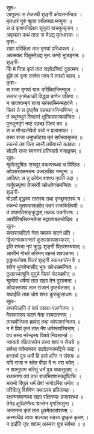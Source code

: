 सूतः-   
एवमुक्तः स तेजस्वी शृङ्गी कोपसमन्वितः ।  
मृतधारं गुरुं श्रुत्वा पर्यतप्यत मन्युना ॥  
स तं कृशमभिप्रेक्ष्य सूनृतां वाचमुत्सृजन् ।  
अपृच्छत कथं तातः स मेऽद्य मृतधारकः ॥  
कृशः-   
राज्ञा परिक्षिता तात मृगयां परिधावता ।  
अवसक्तः पितुस्तेऽद्य मृतः कण्ठे भुजङ्गमः ॥  
शृङ्गी-   
किं मे पित्रा कृतं तात राज्ञोऽनिष्टं दुरात्मनः ।  
ब्रूहि त्वं कृश तत्त्वेन पश्य मे तपसो बलम् ॥  
कृशः-   
स राजा मृगयां यातः परिक्षिदभिमन्युजः ।  
ससार मृगमेकाकी विद्ध्वा बाणेन पत्रिणा ॥  
न चापश्यन्मृगं राजा चरंस्तस्मिन्महावने ।  
पितरं ते स दृष्ट्वैव पप्रच्छानभिभाषिणम् ॥  
तं स्थूणभूतं तिष्ठन्तं क्षुत्पिपासाश्रमान्वितः ।  
पुनःपुनर्मृगं नष्टं पप्रच्छ पितरं तव ॥  
स च मौनव्रतोपेतो वचो न प्रत्यभाषत ।  
तस्य राजा धनुष्कोट्या मृतं सर्पमवासृजत् ॥  
स्कन्धे तव पिता चासौ तथैवास्ते यतव्रतः ।  
सोऽपि राजा स्वनगरं प्रतियातो गजाह्वयम् ॥  
सूतः-  
श्रुत्वैतद्रुषितः सख्युर् वचःस्तब्ध्वा च विष्ठितः ।  
कोपसंरक्तनयनः प्रज्वलन्निव मन्युना ॥  
आविष्टः स तु कोपेन शशाप नृपतिं तदा ।  
वार्युपस्पृश्य तेजस्वी क्रोधवेगसमन्वितः ॥  
शृङ्गी-  
योऽसौ वृद्धस्य तातस्य तथा कृच्छ्रगतस्य च ।  
स्कन्धे मृतमवास्राक्षीत् पन्नगं राजकिल्विषी ॥  
तं पापमतिसङ्क्रुद्धस् तक्षकः पन्नगोत्तमः ।  
आशीविषस्तिग्मतेजा मद्वाक्यबलचोदितः ॥  
सूतः-  
सप्तरात्रादितो नेता यमस्य सदनं प्रति ।  
द्विजानामवमन्तारं कुरूणामयशस्करम् ।  
इति शप्त्वा नृपं क्रुद्धः शृङ्गी पितरमभ्ययात् ॥  
आसीनं गोचरे तस्मिन् वहन्तं शवपन्नगम् ।  
वृद्धमालोक्य पितरं शृङ्गी स्कन्धगतेन वै ॥  
शवेन भुजगेनासीद् भूयः क्रोधसमन्वितः ।  
दुःखाच्चाश्रूणि मुमुचे पितरं चेदमब्रवीत् ॥  
श्रुत्वेमां धर्षणां तात राज्ञा तेन दुरात्मना ।  
कोपात्तमशपं तात राजानं दृष्टचेतसम् ॥  
यथार्हति तथा चोग्रं शप्तः कुरुकुलाधमः ॥  
सूतः-  
सप्तमेऽहनि तं पापं तक्षकः पन्नगोत्तमः ।  
वैवस्वतस्य सदनं नेता परमदारुणम् ।   
तमब्रवीत्पिता ब्रह्मंस् तथा कोपसमन्वितम् ॥   
न मे प्रियं कृतं तात नैष धर्मस्तपस्विनाम् ।  
वयं तस्य नरेन्द्रस्य विषये निवसामहे ॥  
न्यायतो रक्षितास्तेन तस्य शापं न रोचये ॥  
सर्वथा वर्तमानस्य राज्ञोऽप्यस्मद्विधैः सदा ।   
क्षन्तव्यं पुत्र धर्मो हि हतो हन्ति न संशयः ॥  
यदि राजा न रक्षेत पीडा वै नः परा भवेत् ।  
न शक्नुयाम चरितुं धर्मं पुत्र यथासुखम् ॥  
रक्ष्यमाणा वयं तात राजभिश्शास्त्रदृष्टिभिः ।  
चरामो विपुलं धर्मं तेषां भागोऽस्ति धर्मतः ॥  
परिक्षित्तु विशेषेण यथाऽस्य प्रपितामहः ।  
रक्षत्यस्मान्यथा राज्ञा रक्षितव्याः प्रजास्तथा ॥  
तेनेह क्षुधितेनैत्य श्रान्तेन मृगलिप्सुना ।  
अजानता कृतं तात ध्रुवमेतदसंशयम् ॥  
कस्मादिदं त्वया बाल्यात् सहसा दुष्कृतं कृतम् ।  
न ह्यर्हति नृपः शापम् अस्मत्तः पुत्र सर्वथा ॥ ॥  
